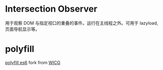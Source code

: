 
# Intersection Observer

用于观察 DOM 与指定视口的重叠的事件。运行在主线程之外。可用于 lazyload, 页面导航显示等。

# polyfill

[polyfill es6](./src/index.js) fork from [WICG](https://github.com/WICG/IntersectionObserver)
